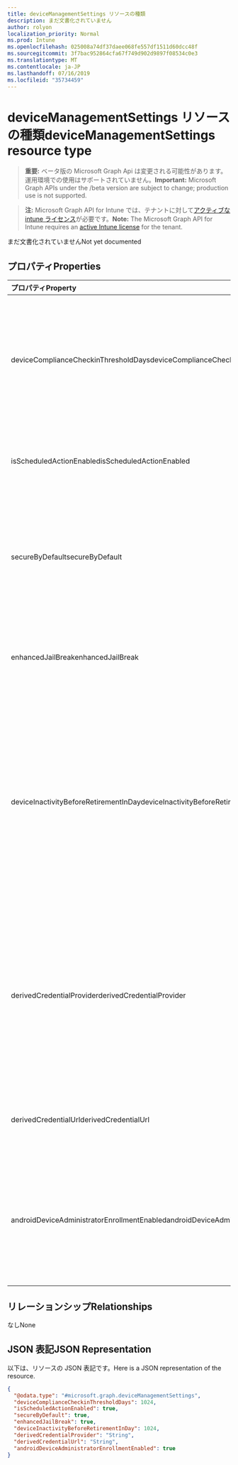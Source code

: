 ```yaml
---
title: deviceManagementSettings リソースの種類
description: まだ文書化されていません
author: rolyon
localization_priority: Normal
ms.prod: Intune
ms.openlocfilehash: 025008a74df37daee068fe557df1511d60dcc48f
ms.sourcegitcommit: 3f7bac952864cfa67f749d902d9897f08534c0e3
ms.translationtype: MT
ms.contentlocale: ja-JP
ms.lasthandoff: 07/16/2019
ms.locfileid: "35734459"
---
```

# <a name="devicemanagementsettings-resource-type"></a><span data-ttu-id="a37dc-103">deviceManagementSettings リソースの種類</span><span class="sxs-lookup"><span data-stu-id="a37dc-103">deviceManagementSettings resource type</span></span>

> <span data-ttu-id="a37dc-104">**重要:** ベータ版の Microsoft Graph Api は変更される可能性があります。運用環境での使用はサポートされていません。</span><span class="sxs-lookup"><span data-stu-id="a37dc-104">**Important:** Microsoft Graph APIs under the /beta version are subject to change; production use is not supported.</span></span>

> <span data-ttu-id="a37dc-105">**注:** Microsoft Graph API for Intune では、テナントに対して[アクティブな intune ライセンス](https://go.microsoft.com/fwlink/?linkid=839381)が必要です。</span><span class="sxs-lookup"><span data-stu-id="a37dc-105">**Note:** The Microsoft Graph API for Intune requires an [active Intune license](https://go.microsoft.com/fwlink/?linkid=839381) for the tenant.</span></span>

<span data-ttu-id="a37dc-106">まだ文書化されていません</span><span class="sxs-lookup"><span data-stu-id="a37dc-106">Not yet documented</span></span>

## <a name="properties"></a><span data-ttu-id="a37dc-107">プロパティ</span><span class="sxs-lookup"><span data-stu-id="a37dc-107">Properties</span></span>
|<span data-ttu-id="a37dc-108">プロパティ</span><span class="sxs-lookup"><span data-stu-id="a37dc-108">Property</span></span>|<span data-ttu-id="a37dc-109">型</span><span class="sxs-lookup"><span data-stu-id="a37dc-109">Type</span></span>|<span data-ttu-id="a37dc-110">説明</span><span class="sxs-lookup"><span data-stu-id="a37dc-110">Description</span></span>|
|:---|:---|:---|
|<span data-ttu-id="a37dc-111">deviceComplianceCheckinThresholdDays</span><span class="sxs-lookup"><span data-stu-id="a37dc-111">deviceComplianceCheckinThresholdDays</span></span>|<span data-ttu-id="a37dc-112">Int32</span><span class="sxs-lookup"><span data-stu-id="a37dc-112">Int32</span></span>|<span data-ttu-id="a37dc-113">デバイスがチェックインせずに移動し、準拠性を維持できる日数です。</span><span class="sxs-lookup"><span data-stu-id="a37dc-113">The number of days a device is allowed to go without checking in to remain compliant.</span></span> <span data-ttu-id="a37dc-114">有効な値は 0 から 120 までです</span><span class="sxs-lookup"><span data-stu-id="a37dc-114">Valid values 0 to 120</span></span>|
|<span data-ttu-id="a37dc-115">isScheduledActionEnabled</span><span class="sxs-lookup"><span data-stu-id="a37dc-115">isScheduledActionEnabled</span></span>|<span data-ttu-id="a37dc-116">Boolean</span><span class="sxs-lookup"><span data-stu-id="a37dc-116">Boolean</span></span>|<span data-ttu-id="a37dc-117">ルールのスケジュール済みアクションの機能が有効かどうか。</span><span class="sxs-lookup"><span data-stu-id="a37dc-117">Is feature enabled or not for scheduled action for rule.</span></span>|
|<span data-ttu-id="a37dc-118">secureByDefault</span><span class="sxs-lookup"><span data-stu-id="a37dc-118">secureByDefault</span></span>|<span data-ttu-id="a37dc-119">Boolean</span><span class="sxs-lookup"><span data-stu-id="a37dc-119">Boolean</span></span>|<span data-ttu-id="a37dc-120">これが true の場合に、対象となるコンプライアンス ポリシーがないと、デバイスは非準拠となります</span><span class="sxs-lookup"><span data-stu-id="a37dc-120">Device should be noncompliant when there is no compliance policy targeted when this is true</span></span>|
|<span data-ttu-id="a37dc-121">enhancedJailBreak</span><span class="sxs-lookup"><span data-stu-id="a37dc-121">enhancedJailBreak</span></span>|<span data-ttu-id="a37dc-122">Boolean</span><span class="sxs-lookup"><span data-stu-id="a37dc-122">Boolean</span></span>|<span data-ttu-id="a37dc-123">拡張 jailbreak 検出では、機能が有効または無効になっています。</span><span class="sxs-lookup"><span data-stu-id="a37dc-123">Is feature enabled or not for enhanced jailbreak detection.</span></span>|
|<span data-ttu-id="a37dc-124">deviceInactivityBeforeRetirementInDay</span><span class="sxs-lookup"><span data-stu-id="a37dc-124">deviceInactivityBeforeRetirementInDay</span></span>|<span data-ttu-id="a37dc-125">Int32</span><span class="sxs-lookup"><span data-stu-id="a37dc-125">Int32</span></span>|<span data-ttu-id="a37dc-126">指定した日数が経過してもデバイスがチェックインされない場合は、会社のデータが削除されている可能性があり、デバイスは管理下にありません。</span><span class="sxs-lookup"><span data-stu-id="a37dc-126">When the device does not check in for specified number of days, the company data might be removed and the device will not be under management.</span></span> <span data-ttu-id="a37dc-127">有効な値は 30 ~ 270</span><span class="sxs-lookup"><span data-stu-id="a37dc-127">Valid values 30 to 270</span></span>|
|<span data-ttu-id="a37dc-128">derivedCredentialProvider</span><span class="sxs-lookup"><span data-stu-id="a37dc-128">derivedCredentialProvider</span></span>|[<span data-ttu-id="a37dc-129">derivedCredentialProviderType</span><span class="sxs-lookup"><span data-stu-id="a37dc-129">derivedCredentialProviderType</span></span>](../resources/intune-deviceconfig-derivedcredentialprovidertype.md)|<span data-ttu-id="a37dc-130">このアカウントに使用する派生資格情報プロバイダー。</span><span class="sxs-lookup"><span data-stu-id="a37dc-130">The Derived Credential Provider to use for this account.</span></span> <span data-ttu-id="a37dc-131">可能な値は、`notConfigured`、`entrustDataCard`、`purebred`、`xTec`、`intercede` です。</span><span class="sxs-lookup"><span data-stu-id="a37dc-131">Possible values are: `notConfigured`, `entrustDataCard`, `purebred`, `xTec`, `intercede`.</span></span>|
|<span data-ttu-id="a37dc-132">derivedCredentialUrl</span><span class="sxs-lookup"><span data-stu-id="a37dc-132">derivedCredentialUrl</span></span>|<span data-ttu-id="a37dc-133">String</span><span class="sxs-lookup"><span data-stu-id="a37dc-133">String</span></span>|<span data-ttu-id="a37dc-134">派生資格情報プロバイダーセルフサービス URI。</span><span class="sxs-lookup"><span data-stu-id="a37dc-134">The Derived Credential Provider self-service URI.</span></span>|
|<span data-ttu-id="a37dc-135">androidDeviceAdministratorEnrollmentEnabled</span><span class="sxs-lookup"><span data-stu-id="a37dc-135">androidDeviceAdministratorEnrollmentEnabled</span></span>|<span data-ttu-id="a37dc-136">Boolean</span><span class="sxs-lookup"><span data-stu-id="a37dc-136">Boolean</span></span>|<span data-ttu-id="a37dc-137">このアカウントに対して Android デバイス管理者の登録が有効になっているかどうかを判断するプロパティ。</span><span class="sxs-lookup"><span data-stu-id="a37dc-137">The property to determine if Android device administrator enrollment is enabled for this account.</span></span>|

## <a name="relationships"></a><span data-ttu-id="a37dc-138">リレーションシップ</span><span class="sxs-lookup"><span data-stu-id="a37dc-138">Relationships</span></span>
<span data-ttu-id="a37dc-139">なし</span><span class="sxs-lookup"><span data-stu-id="a37dc-139">None</span></span>

## <a name="json-representation"></a><span data-ttu-id="a37dc-140">JSON 表記</span><span class="sxs-lookup"><span data-stu-id="a37dc-140">JSON Representation</span></span>
<span data-ttu-id="a37dc-141">以下は、リソースの JSON 表記です。</span><span class="sxs-lookup"><span data-stu-id="a37dc-141">Here is a JSON representation of the resource.</span></span>
<!-- {
  "blockType": "resource",
  "@odata.type": "microsoft.graph.deviceManagementSettings"
}
-->
``` json
{
  "@odata.type": "#microsoft.graph.deviceManagementSettings",
  "deviceComplianceCheckinThresholdDays": 1024,
  "isScheduledActionEnabled": true,
  "secureByDefault": true,
  "enhancedJailBreak": true,
  "deviceInactivityBeforeRetirementInDay": 1024,
  "derivedCredentialProvider": "String",
  "derivedCredentialUrl": "String",
  "androidDeviceAdministratorEnrollmentEnabled": true
}
```





